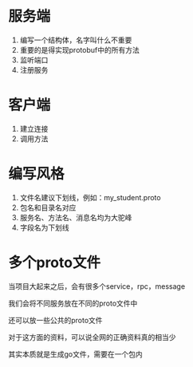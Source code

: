 # 服务端
1. 编写一个结构体，名字叫什么不重要
2. 重要的是得实现protobuf中的所有方法
3. 监听端口
4. 注册服务


# 客户端

1. 建立连接
2. 调用方法


# 编写风格

1. 文件名建议下划线，例如：my_student.proto
2. 包名和目录名对应
3. 服务名、方法名、消息名均为大驼峰
4. 字段名为下划线


# 多个proto文件

当项目大起来之后，会有很多个service，rpc，message

我们会将不同服务放在不同的proto文件中

还可以放一些公共的proto文件

对于这方面的资料，可以说全网的正确资料真的相当少

其实本质就是生成go文件，需要在一个包内